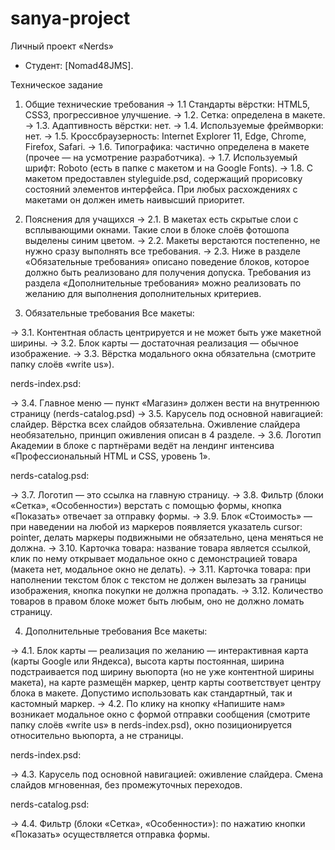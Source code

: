 # sanya-project
Личный проект «Nerds»

* Студент: [Nomad48JMS].

Техническое задание
1. Общие технические требования
→ 1.1 Стандарты вёрстки: HTML5, CSS3, прогрессивное улучшение.
→ 1.2. Сетка: определена в макете.
→ 1.3. Адаптивность вёрстки: нет.
→ 1.4. Используемые фреймворки: нет.
→ 1.5. Кроссбраузерность: Internet Explorer 11, Edge, Chrome, Firefox, Safari.
→ 1.6. Типографика: частично определена в макете (прочее — на усмотрение разработчика).
→ 1.7. Используемый шрифт: Roboto (есть в папке с макетом и на Google Fonts).
→ 1.8. С макетом предоставлен styleguide.psd, содержащий прорисовку состояний элементов интерфейса. При любых расхождениях с макетами он должен иметь наивысший приоритет.

2. Пояснения для учащихся
→ 2.1. В макетах есть скрытые слои с всплывающими окнами. Такие слои в блоке слоёв фотошопа выделены синим цветом.
→ 2.2. Макеты верстаются постепенно, не нужно сразу выполнять все требования.
→ 2.3. Ниже в разделе «Обязательные требования» описано поведение блоков, которое должно быть реализовано для получения допуска. Требования из раздела «Дополнительные требования» можно реализовать по желанию для выполнения дополнительных критериев.

3. Обязательные требования
Все макеты:

→ 3.1. Контентная область центрируется и не может быть уже макетной ширины.
→ 3.2. Блок карты — достаточная реализация — обычное изображение.
→ 3.3. Вёрстка модального окна обязательна (смотрите папку слоёв «write us»).

nerds-index.psd:

→ 3.4. Главное меню — пункт «Магазин» должен вести на внутреннюю страницу (nerds-catalog.psd)
→ 3.5. Карусель под основной навигацией: слайдер. Вёрстка всех слайдов обязательна. Оживление слайдера необязательно, принцип оживления описан в 4 разделе.
→ 3.6. Логотип Академии в блоке с партнёрами ведёт на лендинг интенсива «Профессиональный HTML и CSS, уровень 1».

nerds-catalog.psd:

→ 3.7. Логотип — это ссылка на главную страницу.
→ 3.8. Фильтр (блоки «Сетка», «Особенности») верстать с помощью формы, кнопка «Показать» отвечает за отправку формы.
→ 3.9. Блок «Стоимость» — при наведении на любой из маркеров появляется указатель cursor: pointer, делать маркеры подвижными не обязательно, цена меняться не должна.
→ 3.10. Карточка товара: название товара является ссылкой, клик по нему открывает модальное окно с демонстрацией товара (макета нет, модальное окно не делать).
→ 3.11. Карточка товара: при наполнении текстом блок с текстом не должен вылезать за границы изображения, кнопка покупки не должна пропадать.
→ 3.12. Количество товаров в правом блоке может быть любым, оно не должно ломать страницу.

4. Дополнительные требования
Все макеты:

→ 4.1. Блок карты — реализация по желанию — интерактивная карта (карты Google или Яндекса), высота карты постоянная, ширина подстраивается под ширину вьюпорта (но не уже контентной ширины макета), на карте размещён маркер, центр карты соответствует центру блока в макете. Допустимо использовать как стандартный, так и кастомный маркер.
→ 4.2. По клику на кнопку «Напишите нам» возникает модальное окно с формой отправки сообщения (смотрите папку слоёв «write us» в nerds-index.psd), окно позиционируется относительно вьюпорта, а не страницы.

nerds-index.psd:

→ 4.3. Карусель под основной навигацией: оживление слайдера. Cмена слайдов мгновенная, без промежуточных переходов.

nerds-catalog.psd:

→ 4.4. Фильтр (блоки «Сетка», «Особенности»): по нажатию кнопки «Показать» осуществляется отправка формы.
